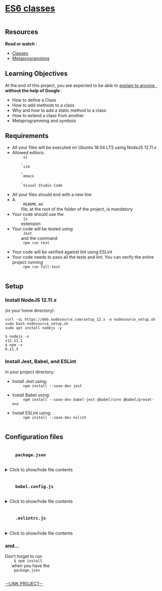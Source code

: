 # [ES6 classes](https://intranet.hbtn.io/projects/579)

<html>
<div class="panel panel-default" id="project-description">
 <div class="panel-body">
  <p>
   <img alt="" loading="lazy" src="https://s3.eu-west-3.amazonaws.com/hbtn.intranet/uploads/medias/2019/12/817248fb77fb5c2cef3f.jpeg?X-Amz-Algorithm=AWS4-HMAC-SHA256&amp;X-Amz-Credential=AKIA4MYA5JM5DUTZGMZG%2F20230323%2Feu-west-3%2Fs3%2Faws4_request&amp;X-Amz-Date=20230323T190524Z&amp;X-Amz-Expires=86400&amp;X-Amz-SignedHeaders=host&amp;X-Amz-Signature=6ec980c2ea7676f088eac1d4db304a3eafc682e6263ef74a44de474087e14e91" style=""/>
  </p>
  <h2>
   Resources
  </h2>
  <p>
   <strong>
    Read or watch
   </strong>
   :
  </p>
  <ul>
   <li>
    <a href="https://developer.mozilla.org/en-US/docs/Web/JavaScript/Reference/Classes" target="_blank" title="Classes">
     Classes
    </a>
   </li>
   <li>
    <a href="https://www.keithcirkel.co.uk/metaprogramming-in-es6-symbols/#symbolspecies" target="_blank" title="Metaprogramming">
     Metaprogramming
    </a>
   </li>
  </ul>
  <h2>
   Learning Objectives
  </h2>
  <p>
   At the end of this project, you are expected to be able to
   <a href="https://fs.blog/feynman-learning-technique/" target="_blank" title="explain to anyone">
    explain to anyone
   </a>
   ,
   <strong>
    without the help of Google
   </strong>
   :
  </p>
  <ul>
   <li>
    How to define a Class
   </li>
   <li>
    How to add methods to a class
   </li>
   <li>
    Why and how to add a static method to a class
   </li>
   <li>
    How to extend a class from another
   </li>
   <li>
    Metaprogramming and symbols
   </li>
  </ul>
  <h2>
   Requirements
  </h2>
  <ul>
   <li>
    All your files will be executed on Ubuntu 18.04 LTS using NodeJS 12.11.x
   </li>
   <li>
    Allowed editors:
    <code>
     vi
    </code>
    ,
    <code>
     vim
    </code>
    ,
    <code>
     emacs
    </code>
    ,
    <code>
     Visual Studio Code
    </code>
   </li>
   <li>
    All your files should end with a new line
   </li>
   <li>
    A
    <code>
     README.md
    </code>
    file, at the root of the folder of the project, is mandatory
   </li>
   <li>
    Your code should use the
    <code>
     js
    </code>
    extension
   </li>
   <li>
    Your code will be tested using
    <code>
     Jest
    </code>
    and the command
    <code>
     npm run test
    </code>
   </li>
   <li>
    Your code will be verified against lint using ESLint
   </li>
   <li>
    Your code needs to pass all the tests and lint. You can verify the entire project running
    <code>
     npm run full-test
    </code>
   </li>
  </ul>
  <h2>
   Setup
  </h2>
  <h3>
   Install NodeJS 12.11.x
  </h3>
  <p>
   (in your home directory):
  </p>
  <pre><code>curl -sL https://deb.nodesource.com/setup_12.x -o nodesource_setup.sh
sudo bash nodesource_setup.sh
sudo apt install nodejs -y
</code></pre>
  <pre><code>$ nodejs -v
v12.11.1
$ npm -v
6.11.3
</code></pre>
  <h3>
   Install Jest, Babel, and ESLint
  </h3>
  <p>
   in your project directory:
  </p>
  <ul>
   <li>
    Install Jest using:
    <code>
     npm install --save-dev jest
    </code>
   </li>
   <li>
    Install Babel using:
    <code>
     npm install --save-dev babel-jest @babel/core @babel/preset-env
    </code>
   </li>
   <li>
    Install ESLint using:
    <code>
     npm install --save-dev eslint
    </code>
   </li>
  </ul>
  <h2>
   Configuration files
  </h2>
  <h3>
   <code>
    package.json
   </code>
  </h3>
  <details>
   <summary>
    Click to show/hide file contents
   </summary>
   <pre>
<code>
{
  "scripts": {
    "lint": "./node_modules/.bin/eslint",
    "check-lint": "lint [0-9]*.js",
    "dev": "npx babel-node",
    "test": "jest",
    "full-test": "./node_modules/.bin/eslint [0-9]*.js &amp;&amp; jest"
  },
  "devDependencies": {
    "@babel/core": "^7.6.0",
    "@babel/preset-env": "^7.6.0",
    "@babel/node": "^7.8.0",
    "eslint": "^6.4.0",
    "eslint-config-airbnb-base": "^14.0.0",
    "eslint-plugin-import": "^2.18.2",
    "eslint-plugin-jest": "^22.17.0",
    "jest": "^24.9.0"
  }
}
</code>
</pre>
  </details>
  <h3>
   <code>
    babel.config.js
   </code>
  </h3>
  <details>
   <summary>
    Click to show/hide file contents
   </summary>
   <pre>
<code>
module.exports = {
  presets: [
    [
      '@babel/preset-env',
      {
        targets: {
          node: 'current',
        },
      },
    ],
  ],
};
</code>
</pre>
  </details>
  <h3>
   <code>
    .eslintrc.js
   </code>
  </h3>
  <details>
   <summary>
    Click to show/hide file contents
   </summary>
   <pre>
<code>
module.exports = {
  env: {
    browser: false,
    es6: true,
    jest: true,
  },
  extends: [
    'airbnb-base',
    'plugin:jest/all',
  ],
  globals: {
    Atomics: 'readonly',
    SharedArrayBuffer: 'readonly',
  },
  parserOptions: {
    ecmaVersion: 2018,
    sourceType: 'module',
  },
  plugins: ['jest'],
  rules: {
    'max-classes-per-file': 'off',
    'no-underscore-dangle': 'off',
    'no-console': 'off',
    'no-shadow': 'off',
    'no-restricted-syntax': [
      'error',
      'LabeledStatement',
      'WithStatement',
    ],
  },
  overrides:[
    {
      files: ['*.js'],
      excludedFiles: 'babel.config.js',
    }
  ]
};
</code>
</pre>
  </details>
  <h3>
   and…
  </h3>
  <p>
   Don’t forget to run
   <code>
    $ npm install
   </code>
   when you have the
   <code>
    package.json
   </code>
  </p>
 </div>
</div>

[--LINK PROJECT--](https://intranet.hbtn.io/projects/579)
</html>